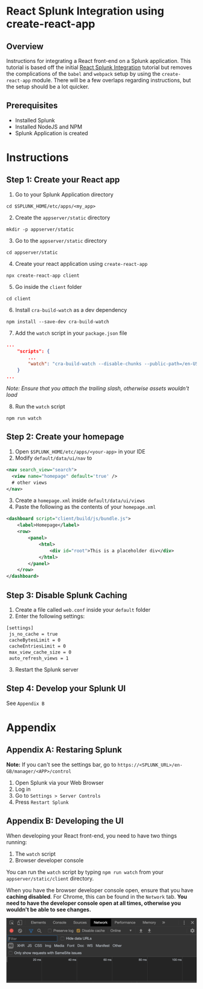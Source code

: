 # React Splunk Integration using create-react-app

## Overview
Instructions for integrating a React front-end on a Splunk application. This tutorial is based off the initial [React Splunk Integration](react-splunk-integration.md) tutorial but removes the complications of the `babel` and `webpack` setup by using the `create-react-app` module. There will be a few overlaps regarding instructions, but the setup should be a lot quicker.

## Prerequisites
- Installed Splunk
- Installed NodeJS and NPM
- Splunk Application is created

# Instructions

## Step 1: Create your React app

1. Go to your Splunk Application directory
```
cd $SPLUNK_HOME/etc/apps/<my_app>
```
2. Create the `appserver/static` directory
```
mkdir -p appserver/static
```
3. Go to the `appserver/static` directory
```
cd appserver/static
```
4. Create your react application using `create-react-app`
```
npx create-react-app client
```
5. Go inside the `client` folder
```
cd client
```
6. Install `cra-build-watch` as a dev dependency
```
npm install --save-dev cra-build-watch
```
7. Add the `watch` script in your `package.json` file
```json
...
    "scripts": {
        ...
        "watch": "cra-build-watch --disable-chunks --public-path=/en-US/static/app/<my_app>/client/build/"
    }
...
```

*Note: Ensure that you attach the trailing slash, otherwise assets wouldn't load*

8. Run the `watch` script
```
npm run watch
```

## Step 2: Create your homepage 

1. Open `$SPLUNK_HOME/etc/apps/<your-app>` in your IDE
2. Modify `default/data/ui/nav` to

```xml
<nav search_view="search">
  <view name="homepage" default='true' />
  # other views
</nav>
```

3. Create a `homepage.xml` inside `default/data/ui/views`
4. Paste the following as the contents of your `homepage.xml`

```xml
<dashboard script="client/build/js/bundle.js">
    <label>Homepage</label>
    <row>
        <panel>
            <html>
                <div id="root">This is a placeholder div</div>
            </html>
        </panel>
    </row>
</dashboard>
```

## Step 3: Disable Splunk Caching

1. Create a file called `web.conf` inside your `default` folder
2. Enter the following settings:
```
[settings]
 js_no_cache = true
 cacheBytesLimit = 0
 cacheEntriesLimit = 0
 max_view_cache_size = 0
 auto_refresh_views = 1
```
3. Restart the Splunk server

## Step 4: Develop your Splunk UI
See `Appendix B`

# Appendix

## Appendix A: Restaring Splunk
**Note:** If you can't see the settings bar, go to `https://<SPLUNK_URL>/en-GB/manager/<APP>/control`

1. Open Splunk via your Web Browser
2. Log in
3. Go to `Settings > Server Controls`
4. Press `Restart Splunk`

## Appendix B: Developing the UI
When developing your React front-end, you need to have two things running:
1. The `watch` script
2. Browser developer console

You can run the `watch` script by typing `npm run watch` from your `appserver/static/client` directory.

When you have the browser developer console open, ensure that you have **caching disabled**. For Chrome, this can be found in the `Network` tab. **You need to have the developer console open at all times, otherwise you wouldn't be able to see changes.**

![disable-cache](../images/react-splunk-disable-cache.png)
